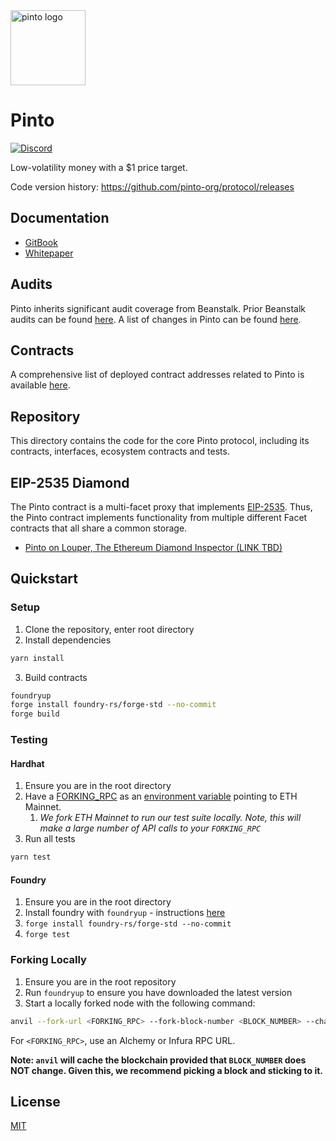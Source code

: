 [discord-badge]: https://img.shields.io/discord/1308123512216748105?label=Pinto%20Discord
[discord-url]: https://pinto.money/discord

<img src="https://github.com/user-attachments/assets/862c01d8-38cb-4149-9c47-ac2399a4b71f" alt="pinto logo" width="120" />

# Pinto

[![Discord][discord-badge]][discord-url]

Low-volatility money with a $1 price target.               

Code version history: https://github.com/pinto-org/protocol/releases

## Documentation

- [GitBook](https://docs.pinto.money)
- [Whitepaper](https://pinto.money/pinto.pdf)

## Audits

Pinto inherits significant audit coverage from Beanstalk. Prior Beanstalk audits can be found [here](https://github.com/BeanstalkFarms/Beanstalk-Audits). A list of changes in Pinto can be found [here](https://docs.pinto.money/resources/audits).

## Contracts

A comprehensive list of deployed contract addresses related to Pinto is available [here](https://docs.pinto.money/resources/contracts).

## Repository

This directory contains the code for the core Pinto protocol, including its contracts, interfaces, ecosystem contracts and tests.

## EIP-2535 Diamond

The Pinto contract is a multi-facet proxy that implements [EIP-2535](https://eips.ethereum.org/EIPS/eip-2535). Thus, the Pinto contract implements functionality from multiple different Facet contracts that all share a common storage.

- [Pinto on Louper, The Ethereum Diamond Inspector (LINK TBD)](https://louper.dev/diamond/TBD)

## Quickstart

### Setup

1. Clone the repository, enter root directory
2. Install dependencies

```bash
yarn install
```

3. Build contracts

```bash
foundryup
forge install foundry-rs/forge-std --no-commit
forge build
```

### Testing

#### Hardhat

1. Ensure you are in the root directory
2. Have a [FORKING_RPC](https://hardhat.org/hardhat-network/docs/guides/forking-other-networks) as an [environment variable](https://www.npmjs.com/package/dotenv) pointing to ETH Mainnet.
   1. _We fork ETH Mainnet to run our test suite locally. Note, this will make a large number of API calls to your `FORKING_RPC`_
3. Run all tests

```bash
yarn test
```

#### Foundry

1. Ensure you are in the root directory
2. Install foundry with `foundryup` - instructions [here](https://book.getfoundry.sh/getting-started/installation)
3. `forge install foundry-rs/forge-std --no-commit`
4. `forge test`

### Forking Locally

1. Ensure you are in the root repository
2. Run `foundryup` to ensure you have downloaded the latest version
3. Start a locally forked node with the following command:

```bash
anvil --fork-url <FORKING_RPC> --fork-block-number <BLOCK_NUMBER> --chain-id 1337
```

For `<FORKING_RPC>`, use an Alchemy or Infura RPC URL.

**Note: `anvil` will cache the blockchain provided that `BLOCK_NUMBER` does NOT change. Given this, we recommend picking a block and sticking to it.**

## License

[MIT](https://github.com/pintomoney/protocol/blob/main/LICENSE.txt)
